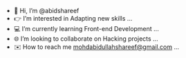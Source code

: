 - 👋 Hi, I’m @abidshareef
- 👉 I’m interested in Adapting new skills ...
- 💻 I’m currently learning  Front-end Development ...
- 🌐 I’m looking to collaborate on Hacking projects ...
- ✉️ How to reach me mohdabidullahshareef@gmail.com ...

<!---
abidshareef/abidshareef is a ✨ special ✨ repository because its `README.md` (this file) appears on your GitHub profile.
You can click the Preview link to take a look at your changes.
--->
